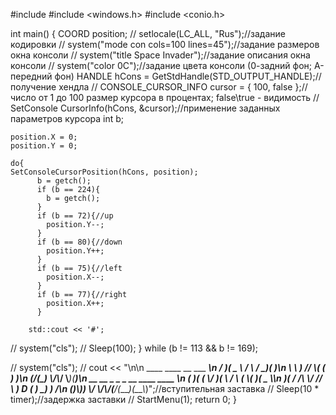 #include <iostream>
#include <windows.h>
#include <conio.h>





int main()
{
    COORD position;
 //   setlocale(LC_ALL, "Rus");//задание кодировки
 //   system("mode con cols=100 lines=45");//задание размеров окна консоли
 //   system("title Space Invader");//задание описания окна консоли
 //   system("color 0C");//задание цвета консоли (0-задний фон; А-передний фон)
    HANDLE hCons = GetStdHandle(STD_OUTPUT_HANDLE);//получение хендла
//    CONSOLE_CURSOR_INFO cursor = { 100, false };//число от 1 до 100 размер курсора в процентах; false\true - видимость
//    SetConsole CursorInfo(hCons, &cursor);//применение заданных параметров курсора
    int b;

    position.X = 0;
    position.Y = 0;

    do{
    SetConsoleCursorPosition(hCons, position);
          b = getch();
          if (b == 224){
            b = getch();
          }
          if (b == 72){//up
            position.Y--;
          }
          if (b == 80){//down
            position.Y++;
          }
          if (b == 75){//left
            position.X--;
          }
          if (b == 77){//right
            position.X++;
          }

        std::cout << '#';
//        system("cls");
//        Sleep(100);
    }
    while (b != 113 && b != 169);

//    system("cls");
//    cout << "\n\n           ____  ____   __    ___  ____\n          / ___)(  _ \\ / _\\  / __)(  __)\n          \\___ \\ ) __//    \\( (__  ) _)\n          (____/(__)  \\_/\\_/ \\___)(____)\n      __  __ _  _  _   __   ____  ____  ____\n     (  )(  ( \\/ )( \\ / _\\ (    \\(  __)(  _ \\\n      )( /    /\\ \\/ //    \\ ) D ( ) _)  )   /\n     (__)\\_)__) \\__/ \\_/\\_/(____/(____)(__\\_)";//вступительная заставка
 //   Sleep(10 * timer);//задержка заставки
//    StartMenu(1);
    return 0;
}
